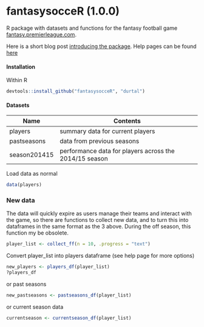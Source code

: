 fantasysocceR (1.0.0)
=============

R package with datasets and functions for the fantasy football game [fantasy.premierleague.com](http://fantasy.premierleague.com/).

Here is a short blog post [introducing the package](http://durtal.github.io/blog/r-package-fantasysocceR.html).  Help pages can be found [here](http://durtal.github.io/fantasysocceR/)

#### Installation
Within R
```R
devtools::install_github("fantasysocceR", "durtal")
```

#### Datasets
Name | Contents
-----|--------
players| summary data for current players
pastseasons| data from previous seasons
season201415 | performance data for players across the 2014/15 season

Load data as normal
```R
data(players)
```

### New data

The data will quickly expire as users manage their teams and interact with the game, so there are functions to collect new data, and to turn this into dataframes in the same format as the 3 above.  During the off season, this function my be obsolete.

```R
player_list <- collect_ff(n = 10, .progress = "text")
```

Convert player_list into players dataframe (see help page for more options)
```R
new_players <- players_df(player_list)
?players_df
```
or past seasons
```R
new_pastseasons <- pastseasons_df(player_list)
```
or current season data
```R
currentseason <- currentseason_df(player_list)
```
